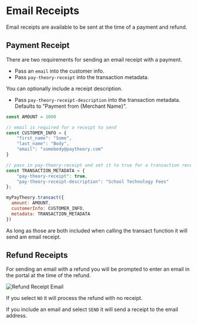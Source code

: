 # Email Receipts

Email receipts are available to be sent at the time of a payment and refund.

## Payment Receipt

There are two requirements for sending an email receipt with a payment.

* Pass an `email` into the customer info.
* Pass `pay-theory-receipt` into the transaction metadata.

You can optionally include a receipt description. 
* Pass `pay-theory-receipt-description` into the transaction metadata. Defaults to "Payment from {Merchant Name}".

```javascript
const AMOUNT = 1000

// email is required for a receipt to send
const CUSTOMER_INFO = {
    "first_name": "Some",
    "last_name": "Body",
    "email": "somebody@paytheory.com"
}

// pass in pay-theory-receipt and set it to true for a transaction receipt to send
const TRANSACTION_METADATA = {
    "pay-theory-receipt": true,
    "pay-theory-receipt-description": "School Technology Fees"
};

myPayTheory.transact({
  amount: AMOUNT,
  customerInfo: CUSTOMER_INFO,
  metadata: TRANSACTION_METADATA
})
```

As long as those are both included when calling the transact function it will send am email receipt.

## Refund Receipts

For sending an email with a refund you will be prompted to enter an email in the portal at the time of the refund.

![Refund Receipt Email](https://books-ui-assets.s3.amazonaws.com/refund-receipt.png)

If you select `NO` it will process the refund with no receipt.

If you include an email and select `SEND` it will send a receipt to the email address.
